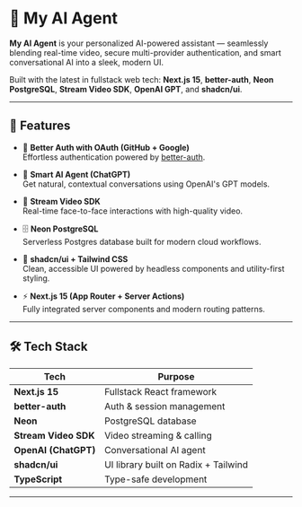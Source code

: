 # 🤖 My AI Agent

**My AI Agent** is your personalized AI-powered assistant — seamlessly blending real-time video, secure multi-provider authentication, and smart conversational AI into a sleek, modern UI.

Built with the latest in fullstack web tech: **Next.js 15**, **better-auth**, **Neon PostgreSQL**, **Stream Video SDK**, **OpenAI GPT**, and **shadcn/ui**.

---

## 🚀 Features

- 🔐 **Better Auth with OAuth (GitHub + Google)**  
  Effortless authentication powered by [better-auth](https://www.better-auth.com/).

- 🧠 **Smart AI Agent (ChatGPT)**  
  Get natural, contextual conversations using OpenAI's GPT models.

- 🎥 **Stream Video SDK**  
  Real-time face-to-face interactions with high-quality video.

- 🗄️ **Neon PostgreSQL**  
  Serverless Postgres database built for modern cloud workflows.

- 🎨 **shadcn/ui + Tailwind CSS**  
  Clean, accessible UI powered by headless components and utility-first styling.

- ⚡ **Next.js 15 (App Router + Server Actions)**  
  Fully integrated server components and modern routing patterns.

---

## 🛠️ Tech Stack

| Tech                | Purpose                         |
|---------------------|---------------------------------|
| **Next.js 15**      | Fullstack React framework       |
| **better-auth**     | Auth & session management       |
| **Neon**            | PostgreSQL database             |
| **Stream Video SDK**| Video streaming & calling       |
| **OpenAI (ChatGPT)**| Conversational AI agent         |
| **shadcn/ui**       | UI library built on Radix + Tailwind |
| **TypeScript**      | Type-safe development           |

---

